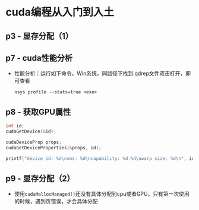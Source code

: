 

# cuda编程从入门到入土

## p3 - 显存分配（1）



## p7 - cuda性能分析

-  性能分析：运行如下命令。Win系统，同路径下找到.qdrep文件双击打开，即可查看

    ```shell
    nsys profile --stats=true <exe>
    ```

## p8 - 获取GPU属性

```c
int id;
cudaGetDevice(&id);

cudaDeviceProp props;
cudaGetDeviceProperties(&props, id);

printf("device id: %d\nsms: %d\ncapability: %d.%d\nwarp size: %d\n", id, props.multiProcessorCount, props.major, props.minor, props.warpSize);
```

## p9 - 显存分配（2）

- 使用`cudaMallocManaged()`还没有具体分配到cpu或者GPU，只有第一次使用的时候，遇到页错误，才会具体分配

